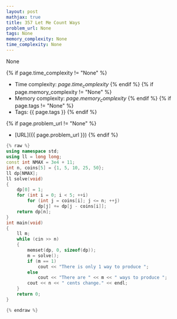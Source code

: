 ```yaml
---
layout: post
mathjax: true
title: 357 Let Me Count Ways
problem_url: None
tags: None
memory_complexity: None
time_complexity: None
---
```


None


{% if page.time_complexity != "None" %}
- Time complexity: ${{ page.time_complexity }}$
{% endif %}
{% if page.memory_complexity != "None" %}
- Memory complexity: ${{ page.memory_complexity }}$
{% endif %}
{% if page.tags != "None" %}
- Tags: {{ page.tags }}
{% endif %}

{% if page.problem_url != "None" %}
- [URL]({{ page.problem_url }})
{% endif %}

```cpp
{% raw %}
using namespace std;
using ll = long long;
const int NMAX = 3e4 + 11;
int n, coins[5] = {1, 5, 10, 25, 50};
ll dp[NMAX];
ll solve(void)
{
    dp[0] = 1;
    for (int i = 0; i < 5; ++i)
        for (int j = coins[i]; j <= n; ++j)
            dp[j] += dp[j - coins[i]];
    return dp[n];
}
int main(void)
{
    ll m;
    while (cin >> n)
    {
        memset(dp, 0, sizeof(dp));
        m = solve();
        if (m == 1)
            cout << "There is only 1 way to produce ";
        else
            cout << "There are " << m << " ways to produce ";
        cout << n << " cents change." << endl;
    }
    return 0;
}

{% endraw %}
```